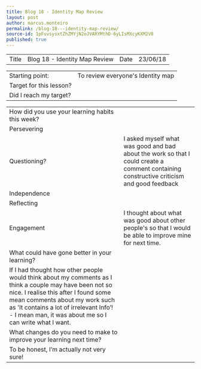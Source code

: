 ```yaml
---
title: Blog 18 - Identity Map Review
layout: post
author: marcus.monteiro
permalink: /blog-18---identity-map-review/
source-id: 1pFuvsysxtZhZMYjN2oJVARYMthD-6yLIsMXcyKXM2V0
published: true
---
```

<table>
  <tr>
    <td>Title</td>
    <td>Blog 18 - Identity Map Review</td>
    <td>Date</td>
    <td>23/06/18</td>
  </tr>
</table>


<table>
  <tr>
    <td>Starting point:</td>
    <td>To review everyone's Identity map</td>
  </tr>
  <tr>
    <td>Target for this lesson?</td>
    <td></td>
  </tr>
  <tr>
    <td>Did I reach my target? </td>
    <td></td>
  </tr>
</table>


<table>
  <tr>
    <td>How did you use your learning habits this week?</td>
    <td></td>
  </tr>
  <tr>
    <td>Persevering</td>
    <td></td>
  </tr>
  <tr>
    <td>Questioning?</td>
    <td>I asked myself what was good and bad about the work so that I could create a comment containing constructive criticism and good feedback</td>
  </tr>
  <tr>
    <td>Independence</td>
    <td></td>
  </tr>
  <tr>
    <td>Reflecting</td>
    <td></td>
  </tr>
  <tr>
    <td>Engagement</td>
    <td>I thought about what was good about other people's so that I would be able to improve mine for next time.</td>
  </tr>
  <tr>
    <td>What could have gone better in your learning?</td>
    <td></td>
  </tr>
  <tr>
    <td>If I had thought how other people would think about my comments as I think a couple may have been not so nice. I realise this after I found some mean comments about my work such as 'It contains a lot of irrelevant Info’! - I mean man, it was about me so I can write what I want.</td>
    <td></td>
  </tr>
  <tr>
    <td>What changes do you need to make to improve your learning next time?</td>
    <td></td>
  </tr>
  <tr>
    <td>To be honest, I’m actually not very sure!</td>
    <td></td>
  </tr>
</table>


